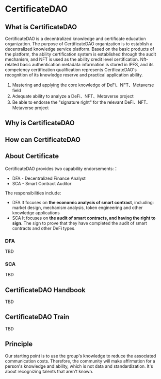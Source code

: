 # CertificateDAO
## What is CertificateDAO

CertificateDAO is a decentralized knowledge and certificate education organization.
The purpose of CertificateDAO organization is to establish a decentralized knowledge service platform. Based on the basic products of the platform, the ability certification system is established through the audit mechanism, and NFT is used as the ability credit level certification.
Nft-related basic authentication metadata information is stored in IPFS, and its competency certification qualification represents CertficateDAO's recognition of its knowledge reserve and practical application ability.

1. Mastering and applying the core knowledge of DeFi、NFT、Metaverse field
2. Adequate ability to analyze a DeFi、NFT、Metaverse project
3. Be able to endorse the "signature right" for the relevant DeFi、NFT、Metaverse project

## Why is CertificateDAO
## How can CertificateDAO

## About Certificate 

CertificateDAO provides two capability endorsements:：
-  DFA - Decentralized Finance Analyst
-  SCA - Smart Contract Auditor

The responsibilities include: 
- DFA It focuses on **the economic analysis of smart contract**,  including: market design, mechanism analysis, token engineering and other knowledge applications
- SCA It focuses on **the audit of smart contracts, and having the right to sign**. The sign to prove that they have completed the audit of smart contracts and other DeFi types.

### DFA 
TBD
### SCA
TBD

## CertificateDAO Handbook
TBD
## CertificateDAO Train
TBD

## Principle 
Our starting point is to use the group's knowledge to reduce the associated communication costs. Therefore, the community will make affirmation for a person's knowledge and ability, which is not data and standardization. It's about recognizing talents that aren't known.
